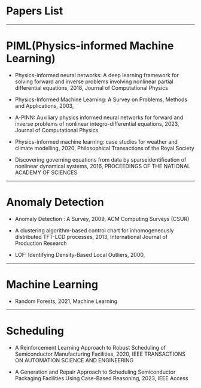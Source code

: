 # Papers List


----
# PIML(Physics-informed Machine Learning)

 * Physics-informed neural networks: A deep learning framework for solving forward and inverse problems involving nonlinear partial differential equations, 2018, Journal of Computational Physics

 * Physics-Informed Machine Learning: A Survey on Problems, Methods and Applications, 2003, 

 * A-PINN: Auxiliary physics informed neural networks for forward and inverse problems of nonlinear integro-differential equations, 2023, Journal of Computational Physics

 * Physics-informed machine learning: case studies for weather and climate modelling, 2020, Philosophical Transactions of the Royal Society

 * Discovering governing equations from data by sparseidentification of nonlinear dynamical systems, 2016, PROCEEDINGS OF THE NATIONAL ACADEMY OF SCIENCES


----
# Anomaly Detection

 * Anomaly Detection : A Survey, 2009, ACM Computing Surveys (CSUR)

 * A clustering algorithm-based control chart for inhomogeneously distributed TFT-LCD processes, 2013, International Journal of Production Research

 * LOF: Identifying Density-Based Local Outliers, 2000,  

----
# Machine Learning

 * Random Forests, 2021, Machine Learning

----
# Scheduling

 * A Reinforcement Learning Approach to Robust Scheduling of Semiconductor Manufacturing Facilities, 2020, IEEE TRANSACTIONS ON AUTOMATION SCIENCE AND ENGINEERING

 * A Generation and Repair Approach to Scheduling Semiconductor Packaging Facilities Using Case-Based Reasoning, 2023, IEEE Access
